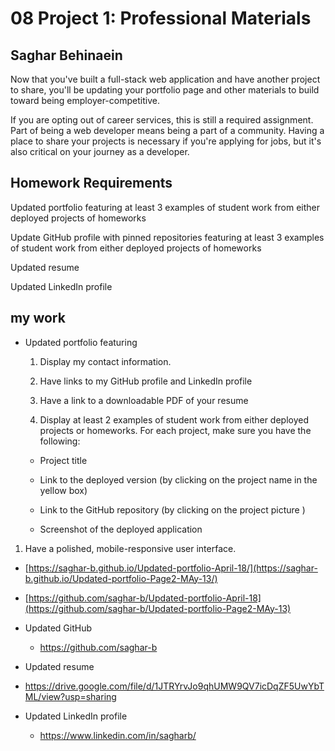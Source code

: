 # 08 Project 1: Professional Materials
## Saghar Behinaein
Now that you've built a full-stack web application and have another project to share, you'll be updating your portfolio page and other materials to build toward being employer-competitive.

If you are opting out of career services, this is still a required assignment. Part of being a web developer means being a part of a community. Having a place to share your projects is necessary if you're applying for jobs, but it's also critical on your journey as a developer.

## Homework Requirements
Updated portfolio featuring at least 3 examples of student work from either deployed projects of homeworks

Update GitHub profile with pinned repositories featuring at least 3 examples of student work from either deployed projects of homeworks

Updated resume

Updated LinkedIn profile

## my work
* Updated portfolio featuring
  1. Display my contact information. 

  2. Have links to my GitHub profile and LinkedIn profile

  3. Have a link to a downloadable PDF of your resume

  4. Display at least 2 examples of student work from either deployed projects or homeworks. For each project, make sure you have the following:

	* Project title

	* Link to the deployed version (by clicking on the project name in the yellow box)

	* Link to the GitHub repository (by clicking on the project picture )

	* Screenshot of the deployed application

1. Have a polished, mobile-responsive user interface.
  * [https://saghar-b.github.io/Updated-portfolio-April-18/](https://saghar-b.github.io/Updated-portfolio-Page2-MAy-13/)
  * [https://github.com/saghar-b/Updated-portfolio-April-18](https://github.com/saghar-b/Updated-portfolio-Page2-MAy-13)



* Updated GitHub 
  * https://github.com/saghar-b

* Updated resume
* https://drive.google.com/file/d/1JTRYrvJo9qhUMW9QV7icDqZF5UwYbTML/view?usp=sharing

* Updated LinkedIn profile
  * https://www.linkedin.com/in/sagharb/


